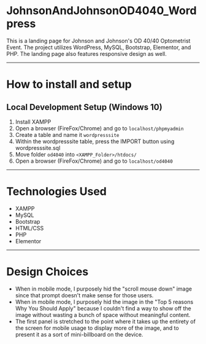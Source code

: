 # JohnsonAndJohnsonOD4040_Wordpress

This is a landing page for Johnson and Johnson's OD 40/40 Optometrist Event. 
The project utilizes WordPress, MySQL, Bootstrap, Elementor, and PHP. The landing page also features responsive design as well.

---

# How to install and setup

## Local Development Setup (Windows 10)
1. Install XAMPP
2. Open a browser (FireFox/Chrome) and go to `localhost/phpmyadmin`
3. Create a table and name it `wordpresssite`
4. Within the wordpresssite table, press the IMPORT button using wordpresssite.sql
5. Move folder `od4040` into `<XAMPP_Folder>/htdocs/`
6. Open a browser (FireFox/Chrome) and go to `localhost/od4040`

---

# Technologies Used

* XAMPP
* MySQL
* Bootstrap
* HTML/CSS
* PHP
* Elementor

---

# Design Choices

* When in mobile mode, I purposely hid the "scroll mouse down" image since that prompt doesn't make sense for those users.
* When in mobile mode, I purposely hid the image in the "Top 5 reasons Why You Should Apply" because I couldn't find a way to show off the image without wasting a bunch of space without meaningful content.
* The first panel is stretched to the point where it takes up the entirety of the screen for mobile usage to display more of the image, and to present it as a sort of mini-billboard on the device.

